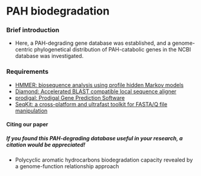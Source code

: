 # PAH biodegradation

### Brief introduction
* Here, a PAH-degrading gene database was established, and a genome-centric phylogenetical distribution of PAH-catabolic genes in the NCBI database was investigated.

### Requirements
  * [HMMER: biosequence analysis using profile hidden Markov models](http://hmmer.org)
  * [Diamond: Accelerated BLAST compatible local sequence aligner](https://github.com/bbuchfink/diamond)
  * [prodigal: Prodigal Gene Prediction Software](https://github.com/hyattpd/Prodigal)
  * [SeqKit: a cross-platform and ultrafast toolkit for FASTA/Q file manipulation](https://github.com/shenwei356/seqkit)

#### Citing our paper
##### If you found this PAH-degrading database useful in your research, a citation would be appreciated!
 * Polycyclic aromatic hydrocarbons biodegradation capacity revealed by a genome-function relationship approach
